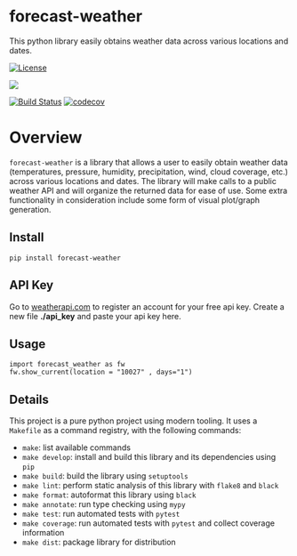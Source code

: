 # forecast-weather
This python library easily obtains weather data across various locations and dates.

[![License](https://img.shields.io/badge/License-Apache_2.0-green.svg)](https://opensource.org/licenses/Apache-2.0)

[![](https://img.shields.io/github/issues/e7kim/forecast-weather)](https://github.com/e7kim/forecast-weather/issues)

[![Build Status](https://github.com/e7kim/forecast-weather/workflows/Build%20Status/badge.svg?branch=main)](https://github.com/e7kim/forecast-weather/actions?query=workflow%3A%22Build+Status%22)
[![codecov](https://codecov.io/gh/e7kim/forecast-weather/branch/main/graph/badge.svg)](https://codecov.io/gh/e7kim/forecast-weather)

# Overview
`forecast-weather` is a library that allows a user to easily obtain weather data (temperatures, pressure, humidity, precipitation, wind, cloud coverage, etc.) across various locations and dates. The library will make calls to a public weather API and will organize the returned data for ease of use. Some extra functionality in consideration include some form of visual plot/graph generation.

## Install
```
pip install forecast-weather
```

## API Key
Go to [weatherapi.com](https://www.weatherapi.com/) to register an account for your free api key. Create a new file **./api_key** and paste your api key here.

## Usage
```
import forecast_weather as fw
fw.show_current(location = "10027" , days="1")
```

## Details
This project is a pure python project using modern tooling. It uses a `Makefile` as a command registry, with the following commands:
- `make`: list available commands
- `make develop`: install and build this library and its dependencies using `pip`
- `make build`: build the library using `setuptools`
- `make lint`: perform static analysis of this library with `flake8` and `black`
- `make format`: autoformat this library using `black`
- `make annotate`: run type checking using `mypy`
- `make test`: run automated tests with `pytest`
- `make coverage`: run automated tests with `pytest` and collect coverage information
- `make dist`: package library for distribution
